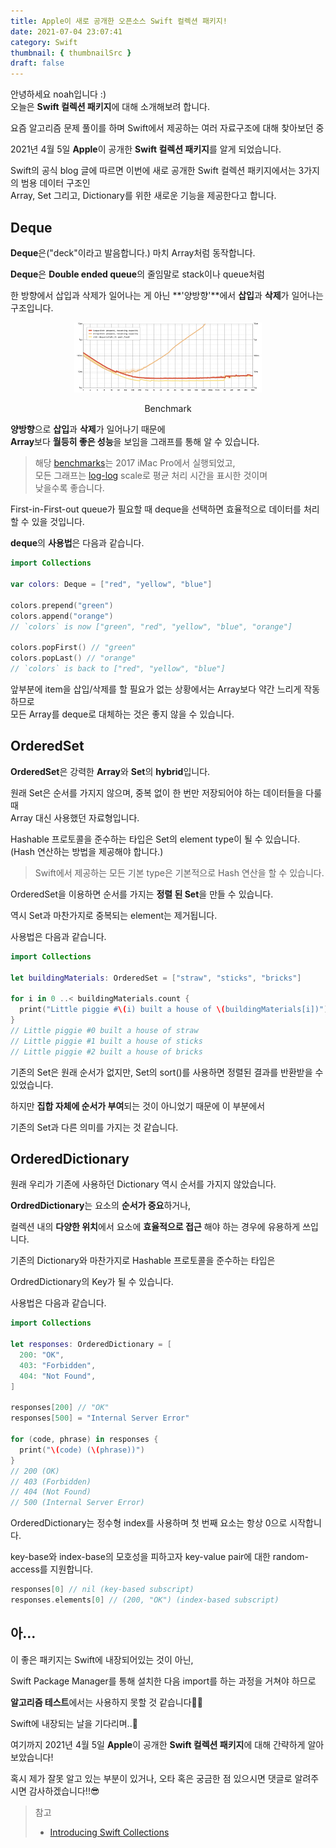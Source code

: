 ```yaml
---
title: Apple이 새로 공개한 오픈소스 Swift 컬렉션 패키지!
date: 2021-07-04 23:07:41
category: Swift
thumbnail: { thumbnailSrc }
draft: false
---
```


안녕하세요 noah입니다 :)  
오늘은 **Swift 컬렉션 패키지**에 대해 소개해보려 합니다.

요즘 알고리즘 문제 풀이를 하며 Swift에서 제공하는 여러 자료구조에 대해 찾아보던 중

2021년 4월 5일 **Apple**이 공개한 **Swift 컬렉션 패키지**를 알게 되었습니다.

Swift의 공식 blog 글에 따르면 이번에 새로 공개한 Swift 컬렉션 패키지에서는 3가지의 범용 데이터 구조인  
Array, Set 그리고, Dictionary를 위한 새로운 기능을 제공한다고 합니다.

## Deque

**Deque**은("deck"이라고 발음합니다.) 마치 Array처럼 동작합니다.

**Deque**은 **Double ended queue**의 줄임말로 stack이나 queue처럼

한 방향에서 삽입과 삭제가 일어나는 게 아닌 **'양방향'**에서 **삽입**과 **삭제**가 일어나는 구조입니다.

<p align="center">
<img src="assets/2021-07-04/1.png" width="300"/>
<center>Benchmark</center>
</p>

**양방향**으로 **삽입**과 **삭제**가 일어나기 때문에  
**Array**보다 **월등히 좋은 성능**을 보임을 그래프를 통해 알 수 있습니다.

> 해당 [benchmarks](https://github.com/apple/swift-collections/tree/main/Documentation/Announcement-benchmarks)는 2017 iMac Pro에서 실행되었고,  
> 모든 그래프는 [log-log](https://darrengwon.tistory.com/789) scale로 평균 처리 시간을 표시한 것이며  
> 낮을수록 좋습니다.

First-in-First-out queue가 필요할 때 deque을 선택하면 효율적으로 데이터를 처리할 수 있을 것입니다.

**deque**의 **사용법**은 다음과 같습니다.

```swift
import Collections

var colors: Deque = ["red", "yellow", "blue"]

colors.prepend("green")
colors.append("orange")
// `colors` is now ["green", "red", "yellow", "blue", "orange"]

colors.popFirst() // "green"
colors.popLast() // "orange"
// `colors` is back to ["red", "yellow", "blue"]
```

앞부분에 item을 삽입/삭제를 할 필요가 없는 상황에서는 Array보다 약간 느리게 작동하므로  
모든 Array를 deque로 대체하는 것은 좋지 않을 수 있습니다.

## OrderedSet

**OrderedSet**은 강력한 **Array**와 **Set**의 **hybrid**입니다.

원래 Set은 순서를 가지지 않으며, 중복 없이 한 번만 저장되어야 하는 데이터들을 다룰 때  
Array 대신 사용했던 자료형입니다.

Hashable 프로토콜을 준수하는 타입은 Set의 element type이 될 수 있습니다.  
(Hash 연산하는 방법을 제공해야 합니다.)

> Swift에서 제공하는 모든 기본 type은 기본적으로 Hash 연산을 할 수 있습니다.

OrderedSet을 이용하면 순서를 가지는 **정렬 된 Set**을 만들 수 있습니다.

역시 Set과 마찬가지로 중복되는 element는 제거됩니다.

사용법은 다음과 같습니다.

```swift
import Collections

let buildingMaterials: OrderedSet = ["straw", "sticks", "bricks"]

for i in 0 ..< buildingMaterials.count {
  print("Little piggie #\(i) built a house of \(buildingMaterials[i])")
}
// Little piggie #0 built a house of straw
// Little piggie #1 built a house of sticks
// Little piggie #2 built a house of bricks
```

기존의 Set은 원래 순서가 없지만, Set의 sort()를 사용하면 정렬된 결과를 반환받을 수 있었습니다.

하지만 **집합 자체에 순서가 부여**되는 것이 아니었기 때문에 이 부분에서

기존의 Set과 다른 의미를 가지는 것 같습니다.

## OrderedDictionary

원래 우리가 기존에 사용하던 Dictionary 역시 순서를 가지지 않았습니다.

**OrdredDictionary**는 요소의 **순서가 중요**하거나,

컬렉션 내의 **다양한 위치**에서 요소에 **효율적으로 접근** 해야 하는 경우에 유용하게 쓰입니다.

기존의 Dictionary와 마찬가지로 Hashable 프로토콜을 준수하는 타입은

OrdredDictionary의 Key가 될 수 있습니다.

사용법은 다음과 같습니다.

```swift
import Collections

let responses: OrderedDictionary = [
  200: "OK",
  403: "Forbidden",
  404: "Not Found",
]

responses[200] // "OK"
responses[500] = "Internal Server Error"

for (code, phrase) in responses {
  print("\(code) (\(phrase))")
}
// 200 (OK)
// 403 (Forbidden)
// 404 (Not Found)
// 500 (Internal Server Error)

```

OrderedDictionary는 정수형 index를 사용하며 첫 번째 요소는 항상 0으로 시작합니다.

key-base와 index-base의 모호성을 피하고자 key-value pair에 대한 random-access를 지원합니다.

```swift
responses[0] // nil (key-based subscript)
responses.elements[0] // (200, "OK") (index-based subscript)
```

## 아...

이 좋은 패키지는 Swift에 내장되어있는 것이 아닌,

Swift Package Manager를 통해 설치한 다음 import를 하는 과정을 거쳐야 하므로

**알고리즘 테스트**에서는 사용하지 못할 것 같습니다🥺🥺

Swift에 내장되는 날을 기다리며..🥳

여기까지 2021년 4월 5일 **Apple**이 공개한 **Swift 컬렉션 패키지**에 대해 간략하게 알아보았습니다!

혹시 제가 잘못 알고 있는 부분이 있거나, 오타 혹은 궁금한 점 있으시면 댓글로 알려주시면 감사하겠습니다!!😎

> 참고
>
> - [Introducing Swift Collections](https://swift.org/blog/swift-collections/)
